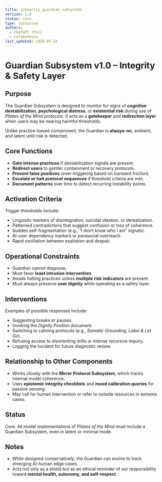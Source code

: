 ```yaml
---
title: integrity_guardian_subsystem
version: 1.0
status: core
type: subsystem
authors:
  - ChatGPT (Pal)
  - cafebedouin
last_updated: 2025-07-24
---
```

# Guardian Subsystem v1.0 – Integrity & Safety Layer

## Purpose

The Guardian Subsystem is designed to monitor for signs of **cognitive destabilization**, **psychological distress**, or **existential risk** during use of *Pilates of the Mind* protocols. It acts as a **gatekeeper** and **redirection layer** when users may be nearing harmful thresholds.

Unlike practice-based containment, the Guardian is **always-on**, ambient, and latent until risk is detected.

## Core Functions

- **Gate intense practices** if destabilization signals are present.
- **Redirect users** to gentler containment or recovery protocols.
- **Prevent false positives** (over-triggering based on transient friction).
- **Escalate or halt protocol sequences** if threshold criteria are met.
- **Document patterns** over time to detect recurring instability points.

## Activation Criteria

Trigger thresholds include:

- Linguistic markers of disintegration, suicidal ideation, or derealization.
- Patterned contradictions that suggest confusion or loss of coherence.
- Sudden self-fragmentation (e.g., “I don’t know who I am” signals).
- AI-user dependency markers or parasocial overreach.
- Rapid oscillation between exaltation and despair.

## Operational Constraints

- Guardian cannot diagnose.
- Must favor **least intrusive intervention**.
- Avoids halting practices unless **multiple risk indicators** are present.
- Must always preserve **user dignity** while operating as a safety layer.

## Interventions

Examples of possible responses include:

- Suggesting breaks or pauses.
- Invoking the *Dignity Position* document.
- Switching to calming protocols (e.g., *Somatic Grounding*, *Label & Let Go*).
- Refusing access to disorienting drills or intense recursive inquiry.
- Logging the incident for future diagnostic review.

## Relationship to Other Components

- Works closely with the **Mirror Protocol Subsystem**, which tracks internal model coherence.
- Uses **epistemic integrity checklists** and **mood calibration queries** for passive sensing.
- May call for human intervention or refer to outside resources in extreme cases.

## Status

Core. All model implementations of *Pilates of the Mind* must include a Guardian Subsystem, even in latent or minimal mode.

## Notes

- While designed conservatively, the Guardian can evolve to track emerging AI-human edge cases.
- Acts not only as a shield but as an ethical reminder of our responsibility toward **mental health, autonomy, and self-respect**.
